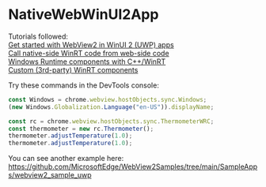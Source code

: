 # NativeWebWinUI2App

Tutorials followed:  
[Get started with WebView2 in WinUI 2 (UWP) apps](https://docs.microsoft.com/en-us/microsoft-edge/webview2/get-started/winui2)  
[Call native-side WinRT code from web-side code](https://docs.microsoft.com/en-us/microsoft-edge/webview2/how-to/winrt-from-js)  
[Windows Runtime components with C++/WinRT](https://docs.microsoft.com/en-us/windows/uwp/winrt-components/create-a-windows-runtime-component-in-cppwinrt)  
[Custom (3rd-party) WinRT components](https://docs.microsoft.com/en-us/microsoft-edge/webview2/how-to/winrt-from-js?tabs=csharp#custom-3rd-party-winrt-components)

Try these commands in the DevTools console:

```js
const Windows = chrome.webview.hostObjects.sync.Windows;
(new Windows.Globalization.Language("en-US")).displayName;
```
```js
const rc = chrome.webview.hostObjects.sync.ThermometerWRC;
const thermometer = new rc.Thermometer();
thermometer.adjustTemperature(1.0);
thermometer.adjustTemperature(1.0);
```

You can see another example here: https://github.com/MicrosoftEdge/WebView2Samples/tree/main/SampleApps/webview2_sample_uwp

